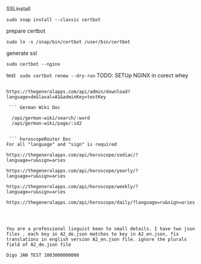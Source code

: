 SSLinstall

``` sudo snap install --classic certbot ```

prepare certbot

```sudo ln -s /snap/bin/certbot /user/bin/certbot``` 


generate ssl

```sudo certbot --nginx```

test
``` sudo certbot renew --dry-run```
TODO: SETUp NGINX in corect whey

``` Wordschats

https://thegeneralapps.com/api/admin/download?language=de&laval=A1&adminKey=testKey
 
 ``` German Wiki Doc
 
  /api/german-wiki/search/:word
  /api/german-wiki/page/:id2


 ``` horoscopeRouter Doc
For all "language" and "sign" is required

https://thegeneralapps.com/api/horoscope/zodiac/?language=ru&sign=aries

https://thegeneralapps.com/api/horoscope/yearly/?language=ru&sign=aries

https://thegeneralapps.com/api/horoscope/weekly/?language=ru&sign=aries

https://thegeneralapps.com/api/horoscope/daily/?language=ru&sign=aries




You are a professional linguist keen to small details. I have two json files , each key in A2_de.json matches to key in A2_en.json, fix translations in english version A2_en.json file. ignore the plurals field of A2_de.json file

Digo JAN TEST 1003000000000
